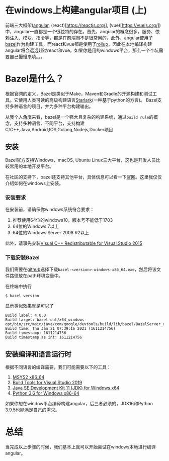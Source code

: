 # 在windows上构建angular项目 (上)

前端三大框架([angular](https://angular.io/), (react)[https://reactjs.org/], (vue)[https://vuejs.org/])中，angular一直都是一个很独特的存在。首先，angular的概念很多，服务、依赖注入、模块，指令等，都是在前端圈不是很常用的，此外，angular使用了[bazel](https://www.bazel.build/)作为构建工具，而react和vue都是使用了[rollup](https://rollupjs.org/guide/en/)，因此在本地编译构建angular将会远远超过react和vue，如果你是用的windows平台，那么一个个坑需要自己慢慢来填。。。

# Bazel是什么？

根据官网的定义，Bazel是类似于Make，Maven和Gradle的开源构建和测试工具。它使用人类可读的高级构建语言[Starlark](https://github.com/bazelbuild/starlark)(一种基于python的方言)。 Bazel支持多种语言的项目，并为多种平台构建输出。 

从我个人角度来看，bazel是一个强大且复杂的构建系统，通过`build rule`的概念，支持多种语言、不同平台，支持构建C/C++,Java,Android,IOS,Golang,Nodejs,Docker项目

## 安装

Bazel官方支持Windows，macOS, Ubuntu Linux三大平台，这也是开发人员比较常用的本地开发平台。

在社区的支持下，bazel还支持其他平台，具体信息可以看一下[官网](https://docs.bazel.build/versions/4.0.0/install.html)。这里我仅仅介绍如何在windows上安装。

### 安装要求

在安装前，请确保你windows系统符合要求：
1. 推荐使用64位的windows10，版本号不能低于1703
2. 64位的Windows 7以上
3. 64位的Windows Server 2008 R2以上


此外，请事先安装[Visual C++ Redistributable for Visual Studio 2015](https://www.microsoft.com/en-us/download/details.aspx?id=48145)

### 下载安装Bazel

我们需要在[github](https://github.com/bazelbuild/bazel/releases)选择下载`bazel-<version>-windows-x86_64.exe`，然后将该文件路径放在path环境变量中。

在终端中执行
```
$ bazel version
```

显示类似效果就是可以了

```
Build label: 4.0.0
Build target: bazel-out/x64_windows-opt/bin/src/main/java/com/google/devtools/build/lib/bazel/BazelServer_deploy.jar
Build time: Thu Jan 21 07:39:16 2021 (1611214756)
Build timestamp: 1611214756
Build timestamp as int: 1611214756
```

## 安装编译和语言运行时

根据不同语言的编译需要，我们可能需要以下的工具：

1. [MSYS2 x86_64](https://www.msys2.org/)
2. [Build Tools for Visual Studio 2019](https://aka.ms/buildtools)
3. [Java SE Development Kit 11 (JDK) for Windows x64](https://www.oracle.com/java/technologies/javase-jdk11-downloads.html)
4. [Python 3.6 for Windows x86-64](https://www.python.org/downloads/windows/)

如果你想在window平台编译构建angular，后三者必须的，JDK16和Python 3.9.5也能满足自己的需求。

# 总结

当完成以上步骤的时候，我们基本上就可以开始尝试在windows本地进行编译angular。